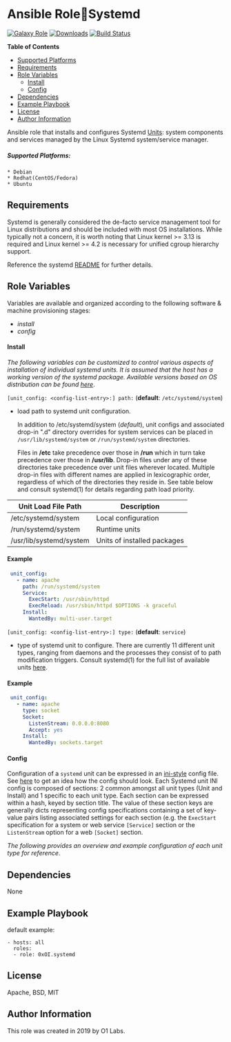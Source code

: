 Ansible Role:vertical_traffic_light:Systemd
=========
[![Galaxy Role](https://img.shields.io/ansible/role/44466.svg)](https://galaxy.ansible.com/0x0I/systemd)
[![Downloads](https://img.shields.io/ansible/role/d/44466.svg)](https://galaxy.ansible.com/0x0I/systemd)
[![Build Status](https://travis-ci.org/0x0I/ansible-role-systemd.svg?branch=master)](https://travis-ci.org/0x0I/ansible-role-systemd)

**Table of Contents**
  - [Supported Platforms](#supported-platforms)
  - [Requirements](#requirements)
  - [Role Variables](#role-variables)
      - [Install](#install)
      - [Config](#config)
  - [Dependencies](#dependencies)
  - [Example Playbook](#example-playbook)
  - [License](#license)
  - [Author Information](#author-information)

Ansible role that installs and configures Systemd [Units](http://man7.org/linux/man-pages/man5/systemd.unit.5.html): system components and services managed by the Linux Systemd system/service manager.

##### Supported Platforms:
```
* Debian
* Redhat(CentOS/Fedora)
* Ubuntu
```

Requirements
------------

Systemd is generally considered the de-facto service management tool for Linux distributions and should be included with most OS installations. While typically not a concern, it is worth noting that Linux kernel >= 3.13 is required and Linux kernel >= 4.2 is necessary for unified cgroup hierarchy support.

Reference the systemd [README](https://github.com/systemd/systemd/blob/master/README) for further details.

Role Variables
--------------
Variables are available and organized according to the following software & machine provisioning stages:
* _install_
* _config_

#### Install

_The following variables can be customized to control various aspects of installation of individual systemd units. It is assumed that the host has a working version of the systemd package. Available versions based on OS distribution can be found [here](http://fr2.rpmfind.net/linux/rpm2html/search.php?query=systemd&submit=Search+...&system=&arch=)_.

`[unit_config: <config-list-entry>:] path:` (**default**: `/etc/systemd/system`)
- load path to systemd unit configuration. 

  In addition to /etc/systemd/system (*default*), unit configs and associated drop-in ".d" directory overrides for system services can be placed in `/usr/lib/systemd/system` or `/run/systemd/system` directories.
  
  Files in **/etc** take precedence over those in **/run** which in turn take precedence over those in **/usr/lib**. Drop-in files under any of these directories take precedence over unit files wherever located. Multiple drop-in files with different names are applied in lexicographic order, regardless of which of the directories they reside in. See table below and consult systemd(1) for details regarding path load priority.
  
| Unit Load File Path | Description |
| --- | --- |
| /etc/systemd/system | Local configuration |
| /run/systemd/system | Runtime units |
| /usr/lib/systemd/system | Units of installed packages |

#### Example

 ```yaml
  unit_config:
    - name: apache
      path: /run/systemd/system
      Service:
        ExecStart: /usr/sbin/httpd
        ExecReload: /usr/sbin/httpd $OPTIONS -k graceful
      Install:
        WantedBy: multi-user.target
```

`[unit_config: <config-list-entry>:] type:` (**default**: `service`)
- type of systemd unit to configure. There are currently 11 different unit types, ranging from daemons and the processes they consist of to path modification triggers. Consult systemd(1) for the full list of available units [here](https://web.kamihq.com/web/viewer.html?state=%7B%22ids%22%3A%5B%221lUefHPsKMkh0s9xbPopMy56HNk2JO6jS%22%5D%2C%22action%22%3A%22open%22%2C%22userId%22%3A%22112001717226039816040%22%7D&filename=null).

#### Example

 ```yaml
  unit_config:
    - name: apache
      type: socket
      Socket:
        ListenStream: 0.0.0.0:8080
        Accept: yes
      Install:
        WantedBy: sockets.target
```

#### Config

Configuration of a `systemd` unit can be expressed in an [ini-style](https://en.wikipedia.org/wiki/INI_file) config file. See [here](https://www.freedesktop.org/software/systemd/man/systemd.unit.html) to get an idea how the config should look. Each Systemd unit INI config is composed of sections: 2 common amongst all unit types (Unit and Install) and 1 specific to each unit type. Each section can be expressed within a hash, keyed by section title. The value of these section keys are generally dicts representing config specifications containing a set of key-value pairs listing associated settings for each section (e.g. the `ExecStart` specification for a system or web service `[Service]` section or the `ListenStream` option for a web `[Socket]` section.

_The following provides an overview and example configuration of each unit type for reference_.

Dependencies
------------

None

Example Playbook
----------------
default example:
```
- hosts: all
  roles:
  - role: 0xOI.systemd
```

License
-------

Apache, BSD, MIT

Author Information
------------------

This role was created in 2019 by O1 Labs.
